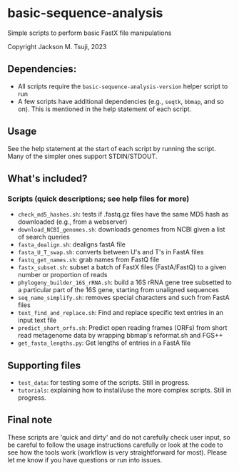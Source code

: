 # basic-sequence-analysis
Simple scripts to perform basic FastX file manipulations

Copyright Jackson M. Tsuji, 2023

## Dependencies:
- All scripts require the `basic-sequence-analysis-version` helper script to run
- A few scripts have additional dependencies (e.g., `seqtk`, `bbmap`, and so on). This is mentioned in the help statement of each script.

## Usage
See the help statement at the start of each script by running the script. Many of the simpler ones support STDIN/STDOUT.

## What's included?
### Scripts (quick descriptions; see help files for more)
- `check_md5_hashes.sh`: tests if .fastq.gz files have the same MD5 hash as downloaded (e.g., from a webserver)
- `download_NCBI_genomes.sh`: downloads genomes from NCBI given a list of search queries
- `fasta_dealign.sh`: dealigns fastA file
- `fasta_U_T_swap.sh`: converts between U's and T's in FastA files
- `fastq_get_names.sh`: grab names from FastQ file
- `fastx_subset.sh`: subset a batch of FastX files (FastA/FastQ) to a given number or proportion of reads
- `phylogeny_builder_16S_rRNA.sh`: build a 16S rRNA gene tree subsetted to a particular part of the 16S gene, starting from unaligned sequences
- `seq_name_simplify.sh`: removes special characters and such from FastA files
- `text_find_and_replace.sh`: Find and replace specific text entries in an input text file
- `predict_short_orfs.sh`: Predict open reading frames (ORFs) from short read metagenome data by wrapping bbmap's reformat.sh and FGS++
- `get_fasta_lengths.py`: Get lengths of entries in a FastA file

## Supporting files
- `test_data`: for testing some of the scripts. Still in progress.
- `tutorials`: explaining how to install/use the more complex scripts. Still in progress.

## Final note
These scripts are 'quick and dirty' and do not carefully check user input, so be careful to follow the usage instructions carefully or look at the code to see how the tools work (workflow is very straightforward for most). Please let me know if you have questions or run into issues.

